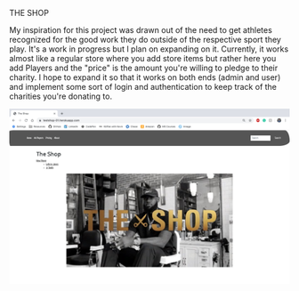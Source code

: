 THE SHOP

My inspiration for this project was drawn out of the need to get athletes recognized for the good work they do outside of
the respective sport they play. It's a work in progress but I plan on expanding on it. Currently, it works almost like a
regular store where you add store items but rather here you add Players and the "price" is the amount you're willing to
pledge to their charity. I hope to expand it so that it works on both ends (admin and user) and implement some sort of login
and authentication to keep track of the charities you're donating to.

![The home page of the store, known as The Shop](https://github.com/KingGenius5/The-Shop-V2/blob/master/Home-Page.jpg?raw=true)

